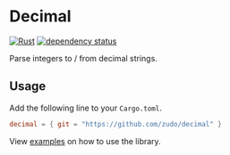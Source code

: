 # Decimal

[![Rust](https://github.com/zudo/decimal/actions/workflows/rust.yml/badge.svg)](https://github.com/zudo/decimal/actions/workflows/rust.yml)
[![dependency status](https://deps.rs/repo/github/zudo/decimal/status.svg)](https://deps.rs/repo/github/zudo/decimal)

Parse integers to / from decimal strings.

## Usage

Add the following line to your `Cargo.toml`.

```toml
decimal = { git = "https://github.com/zudo/decimal" }
```

View [examples](examples) on how to use the library.
